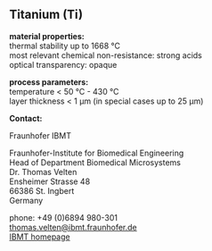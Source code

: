 ## Titanium (Ti)

__material properties:__  	
thermal stability up to	1668 °C  
most relevant chemical non-resistance:	strong acids  
optical transparency:	opaque  
	
__process parameters:__  	
temperature	< 50 °C - 430 °C  
layer thickness	< 1 µm (in special cases up to 25 µm)
<!--break-->
__Contact:__


Fraunhofer IBMT

Fraunhofer-Institute for Biomedical Engineering   
Head of Department Biomedical Microsystems   
Dr. Thomas Velten    
Ensheimer Strasse 48   
66386 St. Ingbert   
Germany   

phone: +49 (0)6894 980-301   
thomas.velten@ibmt.fraunhofer.de  
[IBMT homepage](http://www.ibmt.fraunhofer.de/fhg/ibmt_en/biomedical_engineering/biomedical_microsystems/microsensors_microfluidics/index.jsp)